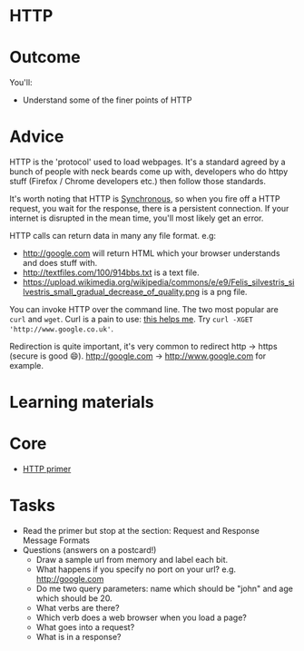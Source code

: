 # HTTP
# Outcome

You'll:

* Understand some of the finer points of HTTP

# Advice

HTTP is the 'protocol' used to load webpages. It's a standard agreed by a bunch of people with neck beards come up with, developers who do httpy stuff (Firefox / Chrome developers etc.) then follow those standards.

It's worth noting that HTTP is [Synchronous](http://stackoverflow.com/questions/748175/asynchronous-vs-synchronous-execution-what-does-it-really-mean), so when you fire off a HTTP request, you wait for the response, there is a persistent connection. If your internet is disrupted in the mean time, you'll most likely get an error.

HTTP calls can return data in many any file format.
e.g:

* http://google.com will return HTML which your browser understands and does stuff with.
* http://textfiles.com/100/914bbs.txt is a text file.
* https://upload.wikimedia.org/wikipedia/commons/e/e9/Felis_silvestris_silvestris_small_gradual_decrease_of_quality.png is a png file.

You can invoke HTTP over the command line. The two most popular are `curl` and `wget`. Curl is a pain to use: [this helps me](https://curlbuilder.com/). Try `curl -XGET 'http://www.google.co.uk'`.

Redirection is quite important, it's very common to redirect http -> https (secure is good :smile:). http://google.com -> http://www.google.com for example.

# Learning materials

# Core

* [HTTP primer](http://code.tutsplus.com/tutorials/http-the-protocol-every-web-developer-must-know-part-1--net-31177)


# Tasks

* Read the primer but stop at the section: Request and Response Message Formats
* Questions (answers on a postcard!)
  * Draw a sample url from memory and label each bit.
  * What happens if you specify no port on your url? e.g. http://google.com
  * Do me two query parameters: name which should be "john" and age which should be 20.
  * What verbs are there?
  * Which verb does a web browser when you load a page?
  * What goes into a request?
  * What is in a response?

